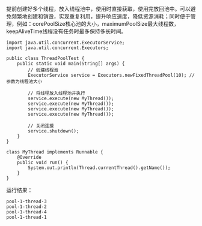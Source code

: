 提前创建好多个线程，放入线程池中，使用时直接获取，使用完放回池中。可以避免频繁地创建和销毁，实现重复利用，提升响应速度，降低资源消耗；同时便于管理，例如：corePoolSize核心池的大小，maximumPoolSize最大线程数，keepAliveTime线程没有任务时最多保持多长时间。
```
import java.util.concurrent.ExecutorService;
import java.util.concurrent.Executors;

public class ThreadPoolTest {
    public static void main(String[] args) {
        // 创建线程池
        ExecutorService service = Executors.newFixedThreadPool(10); // 参数为线程池大小

        // 将线程放入线程池并执行
        service.execute(new MyThread());
        service.execute(new MyThread());
        service.execute(new MyThread());
        service.execute(new MyThread());

        // 关闭连接
        service.shutdown();
    }
}

class MyThread implements Runnable {
    @Override
    public void run() {
        System.out.println(Thread.currentThread().getName());
    }
}
```
运行结果：
```
pool-1-thread-3
pool-1-thread-2
pool-1-thread-4
pool-1-thread-1
```
